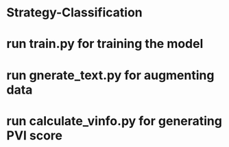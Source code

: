 # Strategy-Classification

# run train.py for training the model
# run gnerate_text.py for augmenting data
# run calculate_vinfo.py for generating PVI score


